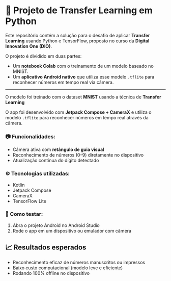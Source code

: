 # 🧠 Projeto de Transfer Learning em Python

Este repositório contém a solução para o desafio de aplicar **Transfer Learning** usando Python e TensorFlow, proposto no curso da **Digital Innovation One (DIO)**.

O projeto é dividido em duas partes:
- Um **notebook Colab** com o treinamento de um modelo baseado no MNIST.
- Um **aplicativo Android nativo** que utiliza esse modelo `.tflite` para reconhecer números em tempo real via câmera.

---

O modelo foi treinado com o dataset **MNIST** usando a técnica de **Transfer Learning**

O app foi desenvolvido com **Jetpack Compose + CameraX** e utiliza o modelo `.tflite` para reconhecer números em tempo real através da câmera.

### 📷 Funcionalidades:
- Câmera ativa com **retângulo de guia visual**
- Reconhecimento de números (0–9) diretamente no dispositivo
- Atualização contínua do dígito detectado


### ⚙️ Tecnologias utilizadas:
- Kotlin
- Jetpack Compose
- CameraX
- TensorFlow Lite


### 🚀 Como testar:
1. Abra o projeto Android no Android Studio
2. Rode o app em um dispositivo ou emulador com câmera


## 📈 Resultados esperados

- Reconhecimento eficaz de números manuscritos ou impressos
- Baixo custo computacional (modelo leve e eficiente)
- Rodando 100% offline no dispositivo

